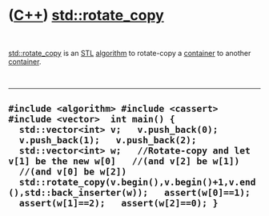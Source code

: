 



 

 

 

 

 

([C++](Cpp.htm)) [std::rotate\_copy](CppRotate_copy.htm)
========================================================

 

[std::rotate\_copy](CppRotate_copy.htm) is an [STL](CppStl.htm)
[algorithm](CppAlgorithm.htm) to rotate-copy a
[container](CppContainer.htm) to another [container](CppContainer.htm).

 

  --------------------------------------------------------------------------------------------------------------------------------------------------------------------------------------------------------------------------------------------------------------------------------------------------------------------------------------------------------------------------------------------------------------
  ` #include <algorithm> #include <cassert> #include <vector>  int main() {   std::vector<int> v;   v.push_back(0);   v.push_back(1);   v.push_back(2);   std::vector<int> w;   //Rotate-copy and let v[1] be the new w[0]   //(and v[2] be w[1])   //(and v[0] be w[2])   std::rotate_copy(v.begin(),v.begin()+1,v.end(),std::back_inserter(w));   assert(w[0]==1);   assert(w[1]==2);   assert(w[2]==0); } `
  --------------------------------------------------------------------------------------------------------------------------------------------------------------------------------------------------------------------------------------------------------------------------------------------------------------------------------------------------------------------------------------------------------------

 

 

 

 

 





 



